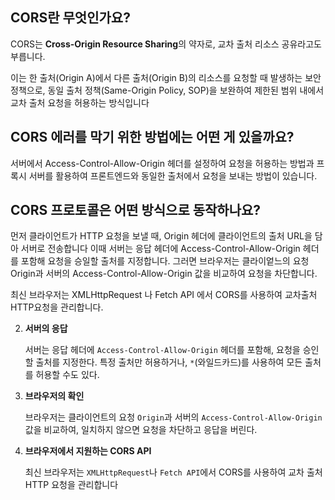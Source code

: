 ## CORS란 무엇인가요?

CORS는 **Cross-Origin Resource Sharing**의 약자로, 교차 출처 리소스 공유라고도 부릅니다.

이는 한 출처(Origin A)에서 다른 출처(Origin B)의 리소스를 요청할 때 발생하는 보안정책으로,
동일 출처 정책(Same-Origin Policy, SOP)을 보완하여 제한된 범위 내에서 교차 출처 요청을 허용하는 방식입니다

## CORS 에러를 막기 위한 방법에는 어떤 게 있을까요?

서버에서 Access-Control-Allow-Origin 헤더를 설정하여 요청을 허용하는 방법과 프록시 서버를 활용하여 프론트엔드와 동일한 출처에서 요청을 보내는 방법이 있습니다.

## CORS 프로토콜은 어떤 방식으로 동작하나요?

먼저 클라이언트가 HTTP 요청을 보낼 때, Origin 헤더에 클라이언트의 출처 URL을 담아 서버로 전송합니다 이때 서버는 응답 헤더에 Access-Control-Allow-Origin 헤더를 포함해 요청을 승일할 출처를 지정합니다.
그러면 브라우저는 클라이엍느의 요청 Origin과 서버의 Access-Control-Allow-Origin 값을 비교하여 요청을 차단합니다.

최신 브라우저는 XMLHttpRequest 나 Fetch API 에서 CORS를 사용하여 교차출처 HTTP요청을 관리합니다.

2. **서버의 응답**

   서버는 응답 헤더에 `Access-Control-Allow-Origin` 헤더를 포함해, 요청을 승인할 출처를 지정한다. 특정 출처만 허용하거나, `*`(와일드카드)를 사용하여 모든 출처를 허용할 수도 있다.

3. **브라우저의 확인**

   브라우저는 클라이언트의 요청 `Origin`과 서버의 `Access-Control-Allow-Origin` 값을 비교하여, 일치하지 않으면 요청을 차단하고 응답을 버린다.

4. **브라우저에서 지원하는 CORS API**

   최신 브라우저는 `XMLHttpRequest`나 `Fetch API`에서 CORS를 사용하여 교차 출처 HTTP 요청을 관리합니다
